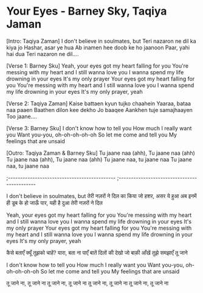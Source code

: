 # Your Eyes - Barney Sky, Taqiya Jaman

[Intro: Taqiya Zaman]
I don't believe in soulmates, but
Teri nazaron ne dil ka kiya jo
Hashar, asar ye hua
Ab inamen hee doob ke ho jaanoon
Paar, yahi hai dua
Teri nazaron ne dil....

[Verse 1: Barney Sku]
Yeah, your eyes got my heart falling for you
You're messing with my heart and I still wanna love you
I wanna spend my life drowning in your eyes
It's my only prayer
Your eyes got my heart falling for you
You're messing with my heart and I still wanna love you
I wanna spend my life drowning in your eyes
It's my only prayer, yeah

[Verse 2: Taqiya Zaman]
Kaise battaen kyun tujko chaahein
Yaaraa, bataa naa paaen
Baathen dilon kee dekho Jo baaqee
Aankhen tuje samajhaayen
Too jaane....

[Verse 3: Barney Sku]
I don't know how to tell you
How much I really want you
Want you-you, oh-oh-oh-oh-oh
So let me come and tell you
My feelings that are unsaid

[Outro: Taqiya Zaman & Barney Sku]
Tu jaane naa (ahh), Tu jaane naa (ahh)
Tu jaane naa (ahh), Tu jaane naa (ahh)
Tu jaane naa, tu jaane naa
Tu jaane naa, tu jaane naa

;--------------------------------------------
;--------------------------------------------


I don't believe in soulmates, but
तेरी नज़रों ने दिल का किया जो हशर, असर ये हुआ
अब इनमें ही डूब के हो जाऊँ पार, यही है दुआ
तेरी नज़रों ने दिल

Yeah, your eyes got my heart falling for you
You're messing with my heart and I still wanna love you
I wanna spend my life drowning in your eyes
It's my only prayer
Your eyes got my heart falling for you
You're messing with my heart and I still wanna love you
I wanna spend my life drowning in your eyes
It's my only prayer, yeah

कैसे बताएँ क्यूँ तुझको चाहें?
यारा, बता ना पाएँ
बातें दिलों की देखो जो बाक़ी
आँखें तुझे समझाएँ
तू जाने

I don't know how to tell you
How much I really want you
Want you-you, oh-oh-oh-oh-oh
So let me come and tell you
My feelings that are unsaid

तू जाने ना, तू जाने ना
तू जाने ना, तू जाने ना
तू जाने ना, तू जाने ना
तू जाने ना, तू जाने ना
